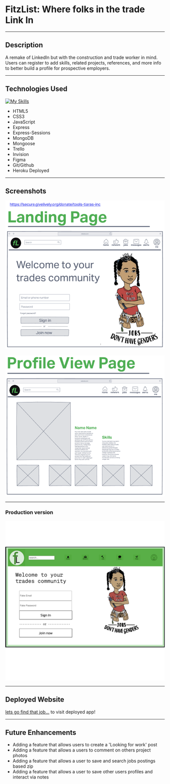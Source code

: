 # FitzList: Where folks in the trade Link In
***
## Description
A remake of LinkedIn but with the construction and trade worker in mind. Users can register to add skills, related projects, references, and more info to better build a profile for prospective employers.
***
## Technologies Used
[![My Skills](https://skillicons.dev/icons?i=vscode,js,html,css,git,github,nodejs,express,mongodb,heroku,figma&perline=4)](https://skillicons.dev)
- HTML5
- CSS3
- JavaScript
- Express
- Express-Sessions
- MongoDB
- Mongoose
- Trello
- Invision
- Figma
- Git/Github
- Heroku Deployed
***
## Screenshots
![wireframe](public/imgs/readme-img/wireframe-landing.png)
<br>   
![wireframe](public/imgs/readme-img/wireframe-profile.png)
<br>
***
### Production version
![production](/public/imgs/readme-img/fitzlist-square.png)
***
## Deployed Website
[lets go find that job...](https://project2forgeneralassembly.herokuapp.com/) to visit deployed app! 
***
## Future Enhancements
- Adding a feature that allows users to create a 'Looking for work' post
- Adding a feature that allows a users to comment on others project photos
- Adding a feature that allows a user to save and search jobs postings based zip
- Adding a feature that allows a user to save other users profiles and interact via notes

